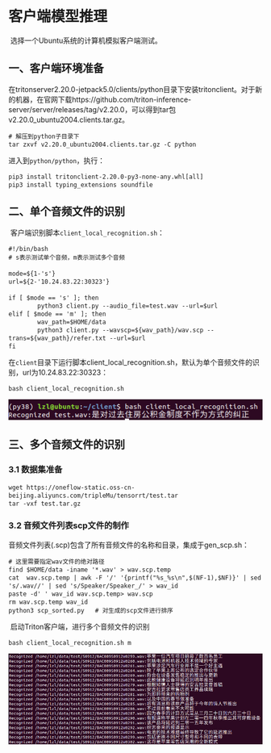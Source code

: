 # 客户端模型推理

​	选择一个Ubuntu系统的计算机模拟客户端测试。

## 一、客户端环境准备

​	在tritonserver2.20.0-jetpack5.0/clients/python目录下安装tritonclient。对于新的机器，在官网下载https://github.com/triton-inference-server/server/releases/tag/v2.20.0，可以得到tar包v2.20.0_ubuntu2004.clients.tar.gz。

```
# 解压到python子目录下
tar zxvf v2.20.0_ubuntu2004.clients.tar.gz -C python
```

进入到`python/python`，执行：

```
pip3 install tritonclient-2.20.0-py3-none-any.whl[all]
pip3 install typing_extensions soundfile
```

## 二、单个音频文件的识别

​	客户端识别脚本`client_local_recognition.sh`：

```
#!/bin/bash
# s表示测试单个音频，m表示测试多个音频

mode=${1-'s'}
url=${2-'10.24.83.22:30323'}

if [ $mode == 's' ]; then
        python3 client.py --audio_file=test.wav --url=$url
elif [ $mode == 'm' ]; then
        wav_path=$HOME/data
        python3 client.py --wavscp=${wav_path}/wav.scp --trans=${wav_path}/refer.txt --url=$url
fi

```

​	在`client`目录下运行脚本client_local_recognition.sh，默认为单个音频文件的识别，url为10.24.83.22:30323：

```
bash client_local_recognition.sh
```

![](../figs.assets/image-20230306201004259.png)

## 三、多个音频文件的识别

### 		3.1 数据集准备

```
wget https://oneflow-static.oss-cn-beijing.aliyuncs.com/tripleMu/tensorrt/test.tar
tar -vxf test.tar.gz
```

### 		3.2 音频文件列表scp文件的制作

​	音频文件列表(.scp)包含了所有音频文件的名称和目录，集成于gen_scp.sh：

```
# 这里需要指定wav文件的绝对路径
find $HOME/data -iname '*.wav' > wav.scp.temp	
cat  wav.scp.temp | awk -F '/' '{printf("%s_%s\n",$(NF-1),$NF)}' | sed 's/.wav//' | sed 's/Speaker/Speaker_/' > wav_id 
paste -d' ' wav_id wav.scp.temp> wav.scp
rm wav.scp.temp wav_id
python3 scp_sorted.py	# 对生成的scp文件进行排序
```

​	启动Triton客户端，进行多个音频文件的识别

```
bash client_local_recognition.sh m
```

![](../figs.assets/image-20230307144652340.png)